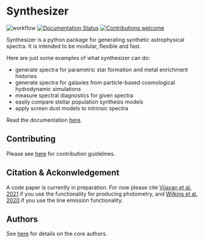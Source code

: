 # Synthesizer

![workflow](https://github.com/flaresimulations/synthesizer/actions/workflows/python-app.yml/badge.svg)
[![Documentation Status](https://readthedocs.org/projects/synthesizer-docs/badge/?version=latest)](https://synthesizer-docs.readthedocs.io/en/latest/?badge=latest)
[![Contributions welcome](https://img.shields.io/badge/contributions-welcome-brightgreen.svg?style=flat)](https://github.com/flaresimulations/synthesizer/blob/main/docs/CONTRIBUTING.md)

Synthesizer is a python package for generating synthetic astrophysical spectra. It is intended to be modular, flexible and fast.

Here are just some examples of what synthesizer can do:
- generate spectra for parametric star formation and metal enrichment histories
- generate spectra for galaxies from particle-based cosmological hydrodynamic simulations
- measure spectral diagnostics for given spectra
- easily compare stellar population synthesis models
- apply screen dust models to intrinsic spectra

Read the documentation [here](https://synthesizer-docs.readthedocs.io/en/latest/).

## Contributing

Please see [here](docs/CONTRIBUTING.md) for contribution guidelines.

## Citation & Ackonwledgement

A code paper is currently in preparation. For now please cite [Vijayan et al. 2021](https://ui.adsabs.harvard.edu/abs/2021MNRAS.501.3289V/abstract) if you use the functionality for producing photometry, and [Wilkins et al. 2020](https://ui.adsabs.harvard.edu/abs/2020MNRAS.493.6079W/abstract) if you use the line emission functionality.

## Authors

See [here](AUTHORS.rst) for details on the core authors.
